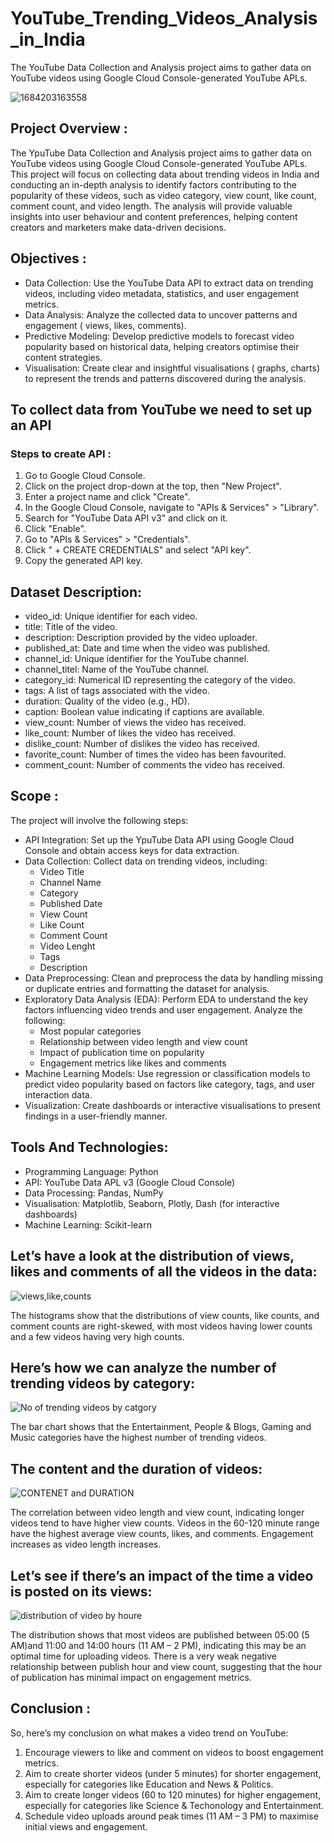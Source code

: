 # YouTube_Trending_Videos_Analysis_in_India
The YouTube Data Collection and Analysis project aims to gather data on YouTube videos using Google Cloud Console-generated YouTube APLs. 

![1684203163558](https://github.com/user-attachments/assets/2b2c5fdf-6435-4454-83c6-2114111fff61)

## Project Overview :
The YpuTube Data Collection and Analysis project aims to gather data on YouTube videos using Google Cloud Console-generated YouTube APLs. This project will focus on collecting data about trending videos in India and conducting an in-depth analysis to identify factors contributing to the popularity of these videos, such as video category, view count, like count, comment count, and video length. The analysis will provide valuable insights into user behaviour and content preferences, helping content creators and marketers make data-driven decisions. 

## Objectives :
- Data Collection: Use the YouTube Data API to extract data on trending videos, including video metadata, statistics, and user engagement metrics.
- Data Analysis: Analyze the collected data to uncover patterns and engagement ( views, likes, comments).
- Predictive Modeling: Develop predictive models to forecast video popularity based on historical data, helping creators optimise their content strategies.
- Visualisation: Create clear and insightful visualisations ( graphs, charts) to represent the trends and patterns discovered during the analysis.

## To collect data from YouTube we need to set up an API 
### Steps to create API :
1. Go to Google Cloud Console.
2. Click on the project drop-down at the top, then "New Project".
3. Enter a project name and click "Create".
4. In the Google Cloud Console, navigate to "APIs & Services" > "Library".
5. Search for "YouTube Data API v3" and click on it.
6. Click "Enable".
7. Go to "APIs & Services" > "Credentials".
8. Click " + CREATE CREDENTIALS" and select "API key".
9. Copy the generated API key.

## Dataset Description:
- video_id: Unique identifier for each video.
- title: Title of the video.
- description: Description provided by the video uploader.
- published_at: Date and time when the video was published.
- channel_id: Unique identifier for the YouTube channel.
- channel_titel: Name of the YouTube channel.
- category_id:  Numerical ID representing the category of the video.
- tags: A list of tags associated with the video.
- duration: Quality of the video (e.g., HD).
- caption: Boolean value indicating if captions are available.
- view_count: Number of views the video has received.
- like_count: Number of likes the video has received.
- dislike_count: Number of dislikes the video has received.
- favorite_count: Number of times the video has been favourited.
- comment_count: Number of comments the video has received.

## Scope :
The project will involve the following steps:
- API Integration: Set up the YpuTube Data API using Google Cloud Console and obtain access keys for data extraction.
- Data Collection: Collect data on trending videos, including:
    - Video Title 
    - Channel Name 
    - Category
    - Published Date
    - View Count
    - Like Count
    - Comment Count
    - Video Lenght 
    - Tags
    - Description
- Data Preprocessing: Clean and preprocess the data by handling missing or duplicate entries and formatting the dataset for analysis.
- Exploratory Data Analysis (EDA): Perform EDA to understand the key factors influencing video trends and user engagement. Analyze the following:
    - Most popular categories
    - Relationship between video length and view count 
    - Impact of publication time on popularity
    - Engagement metrics like likes and comments
- Machine Learning Models: Use regression or classification models to predict video popularity based on factors like category, tags, and user interaction data.
- Visualization: Create dashboards or interactive visualisations to present findings in a user-friendly manner.

## Tools And Technologies:
- Programming Language: Python
- API: YouTube Data APL v3 (Google Cloud Console)
- Data Processing: Pandas, NumPy
- Visualisation: Matplotlib, Seaborn, Plotly, Dash (for interactive dashboards)
- Machine Learning: Scikit-learn

##  Let’s have a look at the distribution of views, likes and comments of all the videos in the data:

![views,like,counts](https://github.com/user-attachments/assets/6b0caf6e-c357-4132-a5ac-d33aac154009)

The histograms show that the distributions of view counts, like counts, and comment counts are right-skewed, with most videos having lower counts and a few videos having very high counts.

## Here’s how we can analyze the number of trending videos by category:

![No of trending videos by catgory](https://github.com/user-attachments/assets/fd08c4d8-638e-4973-a1e8-04b60ed0614a)

The bar chart shows that the Entertainment, People & Blogs, Gaming and Music categories have the highest number of trending videos.

##  The content and the duration of videos:

![CONTENET and DURATION](https://github.com/user-attachments/assets/ccd24745-6e53-482b-8f63-bdc5a5f0896a)

The correlation between video length and view count, indicating longer videos tend to have higher view counts. Videos in the 60-120 minute range have the highest average view counts, likes, and comments. Engagement increases as video length increases.

## Let’s see if there’s an impact of the time a video is posted on its views:

![distribution of video by houre](https://github.com/user-attachments/assets/ecc69cec-28e4-4595-8aee-1b9d7247957f)

The distribution shows that most videos are published between 05:00 (5 AM)and 11:00 and 14:00 hours (11 AM – 2 PM), indicating this may be an optimal time for uploading videos. There is a very weak negative relationship between publish hour and view count, suggesting that the hour of publication has minimal impact on engagement metrics.

## Conclusion : 
So, here’s my conclusion on what makes a video trend on YouTube:
1. Encourage viewers to like and comment on videos to boost engagement metrics.
2. Aim to create shorter videos (under 5 minutes) for shorter engagement, especially for categories like Education and News & Politics.
3. Aim to create longer videos (60 to 120 minutes) for higher engagement, especially for categories like Science & Techonology and Entertainment.
4. Schedule video uploads around peak times (11 AM – 3 PM) to maximise initial views and engagement.

